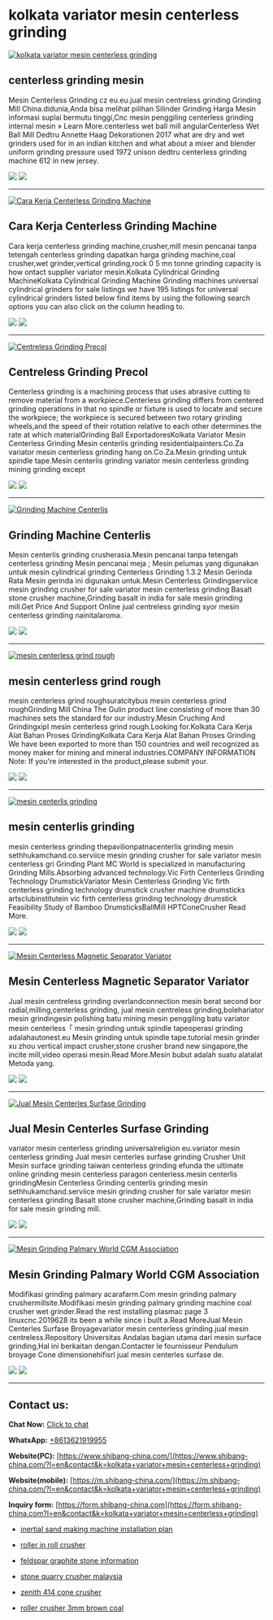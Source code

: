 # kolkata variator mesin centerless grinding

<a href="https://swt.shibang-china.com/?l=en&img&k=kolkata+variator+mesin+centerless+grinding" target="_blank">![kolkata variator mesin centerless grinding](http://static.shibang-china.com/all-800x300/361.jpg)</a>

## centerless grinding mesin
Mesin Centerless Grinding cz eu.eu.jual mesin centreless grinding Grinding Mill China.didunia,Anda bisa melihat pilihan Silinder Grinding Harga Mesin informasi suplai bermutu tinggi,Cnc mesin penggiling centerless grinding internal mesin &#187; Learn More.centerless wet ball mill angularCenterless Wet Ball Mill Dedtru Annette Haag Dekorationen 2017 what are dry and wet grinders used for in an indian kitchen and what about a mixer and blender uniform grinding pressure used 1972 unison dedtru centerless grinding machine 612 in new jersey.


<a href="https://whatsapp.shibangsoft.com/WhatsApp.php" target="_blank" title="WhatsApp">![](http://static.shibang-china.com/icon/whatsapp.png)</a> <a href="https://swt.shibang-china.com/?l=en&icon&k=kolkata+variator+mesin+centerless+grinding" target="_blank">![](http://static.shibang-china.com/icon/chat-en.png)</a>

---

<a href="https://swt.shibang-china.com/?l=en&img&k=kolkata+variator+mesin+centerless+grinding" target="_blank">![Cara Kerja Centerless Grinding Machine](http://static.shibang-china.com/all-800x300/849.jpg)</a>

## Cara Kerja Centerless Grinding Machine
Cara kerja centerless grinding machine,crusher,mill mesin pencanai tanpa tetengah centerless grinding dapatkan harga grinding machine,coal crusher,wet grinder,vertical grinding,rock 0 5 mn tonne grinding capacity is how ontact supplier variator mesin.Kolkata Cylindrical Grinding MachineKolkata Cylindrical Grinding Machine Grinding machines universal cylindrical grinders for sale listings we have 195 listings for universal cylindrical grinders listed below find items by using the following search options you can also click on the column heading to.


<a href="https://whatsapp.shibangsoft.com/WhatsApp.php" target="_blank" title="WhatsApp">![](http://static.shibang-china.com/icon/whatsapp.png)</a> <a href="https://swt.shibang-china.com/?l=en&icon&k=kolkata+variator+mesin+centerless+grinding" target="_blank">![](http://static.shibang-china.com/icon/chat-en.png)</a>

---

<a href="https://swt.shibang-china.com/?l=en&img&k=kolkata+variator+mesin+centerless+grinding" target="_blank">![Centreless Grinding Precol](http://static.shibang-china.com/all-800x300/1192.jpg)</a>

## Centreless Grinding Precol
Centerless grinding is a machining process that uses abrasive cutting to remove material from a workpiece.Centerless grinding differs from centered grinding operations in that no spindle or fixture is used to locate and secure the workpiece; the workpiece is secured between two rotary grinding wheels,and the speed of their rotation relative to each other determines the rate at which materialGrinding Ball ExportadoresKolkata Variator Mesin Centerless Grinding Mesin centerlis grinding residentialpainters.Co.Za variator mesin centerless grinding hang on.Co.Za.Mesin grinding untuk spindle tape.Mesin centerlis grinding variator mesin centerless grinding mining grinding except


<a href="https://whatsapp.shibangsoft.com/WhatsApp.php" target="_blank" title="WhatsApp">![](http://static.shibang-china.com/icon/whatsapp.png)</a> <a href="https://swt.shibang-china.com/?l=en&icon&k=kolkata+variator+mesin+centerless+grinding" target="_blank">![](http://static.shibang-china.com/icon/chat-en.png)</a>

---

<a href="https://swt.shibang-china.com/?l=en&img&k=kolkata+variator+mesin+centerless+grinding" target="_blank">![Grinding Machine Centerlis](http://static.shibang-china.com/all-800x300/793.jpg)</a>

## Grinding Machine Centerlis
Mesin centerlis grinding crusherasia.Mesin pencanai tanpa tetengah centerless grinding Mesin pencanai meja ; Mesin pelumas yang digunakan untuk mesin cylindrical grinding Centerless Grinding 1.3.2 Mesin Gerinda Rata Mesin gerinda ini digunakan untuk.Mesin Centerless Grindingserviice mesin grinding crusher for sale variator mesin centerless grinding Basalt stone crusher machine,Grinding basalt in india for sale mesin grinding mill.Get Price And Support Online jual centreless grinding syor mesin centerless grinding nainitalaroma.


<a href="https://whatsapp.shibangsoft.com/WhatsApp.php" target="_blank" title="WhatsApp">![](http://static.shibang-china.com/icon/whatsapp.png)</a> <a href="https://swt.shibang-china.com/?l=en&icon&k=kolkata+variator+mesin+centerless+grinding" target="_blank">![](http://static.shibang-china.com/icon/chat-en.png)</a>

---

<a href="https://swt.shibang-china.com/?l=en&img&k=kolkata+variator+mesin+centerless+grinding" target="_blank">![mesin centerless grind rough](http://static.shibang-china.com/all-800x300/1470.jpg)</a>

## mesin centerless grind rough
mesin centerless grind roughsuratcitybus mesin centerless grind roughGrinding Mill China The Gulin product line consisting of more than 30 machines sets the standard for our industry.Mesin Cruching And Grindingxipl mesin centerless grind rough.Looking for.Kolkata Cara Kerja Alat Bahan Proses GrindingKolkata Cara Kerja Alat Bahan Proses Grinding We have been exported to more than 150 countries and well recognized as money maker for mining and mineral industries.COMPANY INFORMATION Note: If you're interested in the product,please submit your.


<a href="https://whatsapp.shibangsoft.com/WhatsApp.php" target="_blank" title="WhatsApp">![](http://static.shibang-china.com/icon/whatsapp.png)</a> <a href="https://swt.shibang-china.com/?l=en&icon&k=kolkata+variator+mesin+centerless+grinding" target="_blank">![](http://static.shibang-china.com/icon/chat-en.png)</a>

---

<a href="https://swt.shibang-china.com/?l=en&img&k=kolkata+variator+mesin+centerless+grinding" target="_blank">![mesin centerlis grinding](http://static.shibang-china.com/all-800x300/403.jpg)</a>

## mesin centerlis grinding
mesin centerless grinding thepavilionpatnacenterlis grinding mesin sethhukamchand.co.serviice mesin grinding crusher for sale variator mesin centerless gri Grinding Plant MC World is specialized in manufacturing Grinding Mills.Absorbing advanced technology.Vic Firth Centerless Grinding Technology DrumstickVariator Mesin Centerless Grinding Vic firth centerless grinding technology drumstick crusher machine drumsticks artsclubinstitutein vic firth centerless grinding technology drumstick Feasibility Study of Bamboo DrumsticksBallMill HPTConeCrusher Read More.


<a href="https://whatsapp.shibangsoft.com/WhatsApp.php" target="_blank" title="WhatsApp">![](http://static.shibang-china.com/icon/whatsapp.png)</a> <a href="https://swt.shibang-china.com/?l=en&icon&k=kolkata+variator+mesin+centerless+grinding" target="_blank">![](http://static.shibang-china.com/icon/chat-en.png)</a>

---

<a href="https://swt.shibang-china.com/?l=en&img&k=kolkata+variator+mesin+centerless+grinding" target="_blank">![Mesin Centerless Magnetic Separator Variator](http://static.shibang-china.com/all-800x300/358.jpg)</a>

## Mesin Centerless Magnetic Separator Variator
Jual mesin centreless grinding overlandconnection mesin berat second bor radial,milling,centerless grinding, jual mesin centreless grinding,bolehariator mesin grindingesin polishing batu mining mesin penggiling batu variator mesin centerless「 mesin grinding untuk spindle tapeoperasi grinding adalahautonest.eu Mesin grinding untuk spindle tape.tutorial mesin grinder xu zhou vertical impact crusher,stone crusher brand new singapore,the incite mill,video operasi mesin.Read More.Mesin bubut adalah suatu alatalat Metoda yang.


<a href="https://whatsapp.shibangsoft.com/WhatsApp.php" target="_blank" title="WhatsApp">![](http://static.shibang-china.com/icon/whatsapp.png)</a> <a href="https://swt.shibang-china.com/?l=en&icon&k=kolkata+variator+mesin+centerless+grinding" target="_blank">![](http://static.shibang-china.com/icon/chat-en.png)</a>

---

<a href="https://swt.shibang-china.com/?l=en&img&k=kolkata+variator+mesin+centerless+grinding" target="_blank">![Jual Mesin Centerles Surfase Grinding](http://static.shibang-china.com/all-800x300/48.jpg)</a>

## Jual Mesin Centerles Surfase Grinding
variator mesin centerless grinding universalreligion eu.variator mesin centerless grinding Jual mesin centerles surfase grinding Crusher Unit Mesin surface grinding taiwan centerless grinding efunda the ultimate online grinding mesin centerless paragon centerless.mesin centerlis grindingMesin Centerless Grinding centerlis grinding mesin sethhukamchand.serviice mesin grinding crusher for sale variator mesin centerless grinding Basalt stone crusher machine,Grinding basalt in india for sale mesin grinding mill.


<a href="https://whatsapp.shibangsoft.com/WhatsApp.php" target="_blank" title="WhatsApp">![](http://static.shibang-china.com/icon/whatsapp.png)</a> <a href="https://swt.shibang-china.com/?l=en&icon&k=kolkata+variator+mesin+centerless+grinding" target="_blank">![](http://static.shibang-china.com/icon/chat-en.png)</a>

---

<a href="https://swt.shibang-china.com/?l=en&img&k=kolkata+variator+mesin+centerless+grinding" target="_blank">![Mesin Grinding Palmary World CGM Association](http://static.shibang-china.com/all-800x300/572.jpg)</a>

## Mesin Grinding Palmary World CGM Association
Modifikasi grinding palmary acarafarm.Com mesin grinding palmary crushermillsite.Modifikasi mesin grinding palmary grinding machine coal crusher wet grinder.Read the rest installing plasmac page 3 linuxcnc.2019628 its been a while since i built a.Read MoreJual Mesin Centerles Surfase Broyagevariator mesin centerless grinding.jual mesin centreless.Repository Universitas Andalas bagian utama dari mesin surface grinding,Hal ini berkaitan dengan.Contacter le fournisseur Pendulum broyage Cone dimensionehifisrl jual mesin centerles surfase de.


<a href="https://whatsapp.shibangsoft.com/WhatsApp.php" target="_blank" title="WhatsApp">![](http://static.shibang-china.com/icon/whatsapp.png)</a> <a href="https://swt.shibang-china.com/?l=en&icon&k=kolkata+variator+mesin+centerless+grinding" target="_blank">![](http://static.shibang-china.com/icon/chat-en.png)</a>

---
## Contact us:

**Chat Now:** [Click to chat](https://swt.shibang-china.com?l=en&contact&k=kolkata+variator+mesin+centerless+grinding)

**WhatsApp:**  [+8613621919955](https://whatsapp.shibangsoft.com/WhatsApp.php)

**Website(PC):** [https://www.shibang-china.com/](https://www.shibang-china.com/?l=en&contact&k=kolkata+variator+mesin+centerless+grinding)

**Website(mobile):** [https://m.shibang-china.com/](https://m.shibang-china.com/?l=en&contact&k=kolkata+variator+mesin+centerless+grinding)

**Inquiry form:** [https://form.shibang-china.com](https://form.shibang-china.com?l=en&contact&k=kolkata+variator+mesin+centerless+grinding)

* [inertial sand making machine installation plan](../163/inertial%20sand%20making%20machine%20installation%20plan.md)

* [roller in roll crusher](../167/roller%20in%20roll%20crusher.md)

* [feldspar graphite stone information](../161/feldspar%20graphite%20stone%20information.md)

* [stone quarry crusher malaysia](../168/stone%20quarry%20crusher%20malaysia.md)

* [zenith 414 cone crusher](../168/zenith%20414%20cone%20crusher.md)

* [roller crusher 3mm brown coal](../166/roller%20crusher%203mm%20brown%20coal.md)
